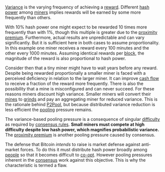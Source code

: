 [Variance](Glossary#variance) is the varying frequency of achieving a [reward](Glossary#reward). Different [hash power](Glossary#hash-power) among [miners](Glossary#miner) implies rewards will be earned by some more frequently than others. 

With 10% hash power one might expect to be rewarded 10 times more frequently than with 1%, though this multiple is greater due to the [proximity premium](Proximity-Premium-Flaw). Furthermore, actual results are unpredictable and can vary significantly. But it is sufficient here in both cases to assume proportionality. In this example one miner receives a reward every 100 minutes and the other every 1000 minutes. Assuming identical rewards per [block](Glossary#block), the magnitude of the reward is also proportional to hash power.

Consider then that a tiny miner might have to wait years before any reward. Despite being rewarded proportionally a smaller miner is faced with a perceived deficiency in relation to the larger miner. It can improve [cash flow](https://en.wikipedia.org/wiki/Operating_cash_flow) to receive a fraction of the reward more frequently. There is also the possibility that a mine is misconfigured and can never succeed. For these reasons miners discount high variance. Smaller miners will convert their [mines](Glossary#mine) to [grinds](Glossary#grind) and pay an aggregating miner for reduced variance. This is the rationale behind [P2Pool](https://en.bitcoin.it/wiki/P2Pool), but because distributed variance reduction is less efficient the [pooling](Glossary#pooling) pressure remains.

The variance-based pooling pressure is a consequence of singular [difficulty](Glossary#difficulty) as required by [consensus rules](Glossary#consensus-rules). **Small miners must compete at high difficulty despite low hash power, which magnifies probabilistic variance.** The [proximity premium](Proximity-Premium-Flaw) is another pooling pressure caused by consensus.

The defense that Bitcoin *intends* to raise is market defense against anti-market forces. To do this it must distribute hash power broadly among [people](Glossary#person) so that it becomes difficult to [co-opt](Glossary#co-option). However pooling pressures inherent in the [consensus](Glossary#consensus) work against this objective. This is why the characteristic is termed a flaw.